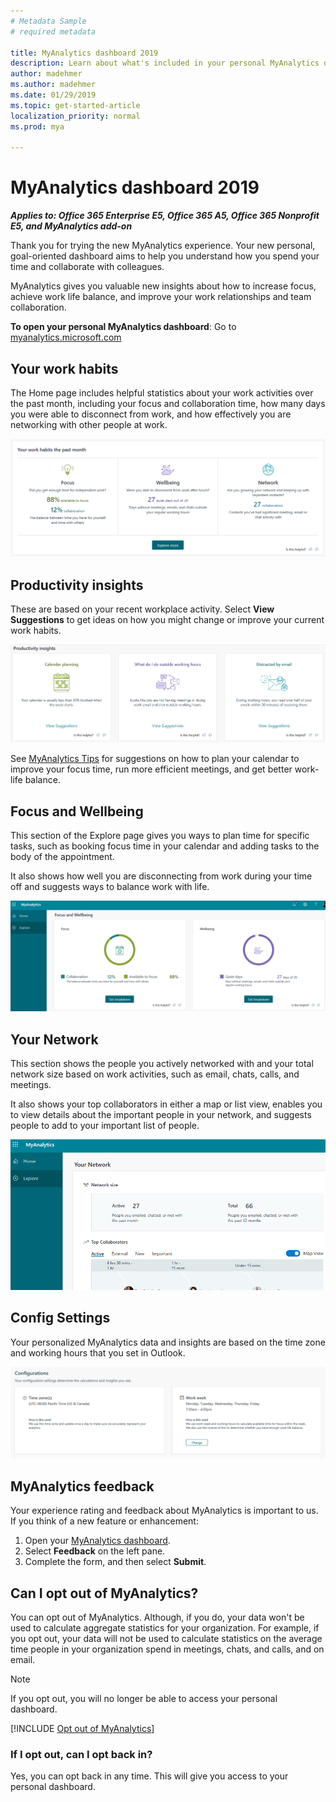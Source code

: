 ```yaml
---
# Metadata Sample
# required metadata

title: MyAnalytics dashboard 2019
description: Learn about what's included in your personal MyAnalytics dashboard 2019
author: madehmer
ms.author: madehmer
ms.date: 01/29/2019
ms.topic: get-started-article
localization_priority: normal 
ms.prod: mya

---
```


# MyAnalytics dashboard 2019

_**Applies to: Office 365 Enterprise E5, Office 365 A5, Office 365 Nonprofit E5, and MyAnalytics add-on**_

Thank you for trying the new MyAnalytics experience. Your new personal, goal-oriented dashboard aims to help you understand how you spend your time and collaborate with colleagues.

MyAnalytics gives you valuable new insights about how to increase focus, achieve work life balance, and improve your work relationships and team collaboration.

**To open your personal MyAnalytics dashboard**: Go to [myanalytics.microsoft.com](https://myanalytics.microsoft.com)

## Your work habits

The Home page includes helpful statistics about your work activities over the past month, including your focus and collaboration time, how many days you were able to disconnect from work, and how effectively you are networking with other people at work.

![Your work habits](../../Images/mya/use/mya-work-habits.png)

## Productivity insights

These are based on your recent workplace activity. Select **View Suggestions** to get ideas on how you might change or improve your current work habits.

![Productivity insights](../../Images/mya/use/pro-insights.png)

See [MyAnalytics Tips](../Overview/tips.md) for suggestions on how to plan your calendar to improve your focus time, run more efficient meetings, and get better work-life balance.

## Focus and Wellbeing

This section of the Explore page gives you ways to plan time for specific tasks, such as booking focus time in your calendar and adding tasks to the body of the appointment.

It also shows how well you are disconnecting from work during your time off and suggests ways to balance work with life.

![Focus and wellbeing](../../Images/mya/use/mya-focus-wellbeing.png)

## Your Network

This section shows the people you actively networked with and your total network size based on work activities, such as email, chats, calls, and meetings.

It also shows your top collaborators in either a map or list view, enables you to view details about the important people in your network, and suggests people to add to your important list of people.

![Your Network](../../Images/mya/use/mya-network.png)

## Config Settings

Your personalized MyAnalytics data and insights are based on the time zone and working hours that you set in Outlook.

![Config Settings](../../Images/mya/use/mya-config-settings.png)

## MyAnalytics feedback

Your experience rating and feedback about MyAnalytics is important to us. If you think of a new feature or enhancement:

1. Open your [MyAnalytics dashboard](https://myanalytics.microsoft.com).
2. Select **Feedback** on the left pane.
3. Complete the form, and then select **Submit**.

## Can I opt out of MyAnalytics? 

You can opt out of MyAnalytics. Although, if you do, your data won't be used to calculate aggregate statistics for your organization. For example, if you opt out, your data will not be used to calculate statistics on the average time people in your organization spend in meetings, chats, and calls, and on email.

> [!Note] 
> If you opt out, you will no longer be able to access your personal dashboard.

[!INCLUDE [Opt out of MyAnalytics](../Includes/to-opt-out-of-mya-2.md)]
 
### If I opt out, can I opt back in? 

Yes, you can opt back in any time. This will give you access to your personal dashboard. 
